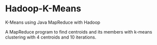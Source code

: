 # Hadoop-K-Means
K-Means using Java MapReduce with Hadoop

A MapReduce program to find centroids and its members with k-means clustering with 4 centroids and 10 iterations. 
